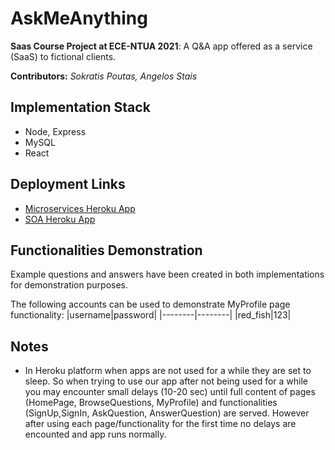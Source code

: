 # AskMeAnything
**Saas Course Project at ECE-NTUA 2021**: A Q&A app offered as a service (SaaS) to fictional clients.

**Contributors:** *Sokratis Poutas, Angelos Stais*

## Implementation Stack
* Node, Express
* MySQL
* React
## Deployment Links
* [Microservices Heroku App](https://microservices-front-end.herokuapp.com/)
* [SOA Heroku App](https://soa-front-end.herokuapp.com/)

## Functionalities Demonstration
Example questions and answers have been created in both implementations for demonstration purposes.

The following accounts can be used to demonstrate MyProfile page functionality:
|username|password|
|--------|--------|
|red_fish|123|

## Notes

* In Heroku platform when apps are not used for a while they are set to sleep. So when trying to use our app after not being used for a while you may encounter small delays (10-20 sec) until full content of pages (HomePage, BrowseQuestions, MyProfile) and functionalities (SignUp,SignIn, AskQuestion, AnswerQuestion) are served. However after using each page/functionality for the first time no delays are encounted and app runs normally.
